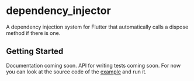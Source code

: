 # dependency_injector

A dependency injection system for Flutter that automatically calls a dispose method if there is one.

## Getting Started

Documentation coming soon.
API for writing tests coming soon.
For now you can look at the source code of the [example](https://pub.dev/packages/dependency_injector/example) and run it.
